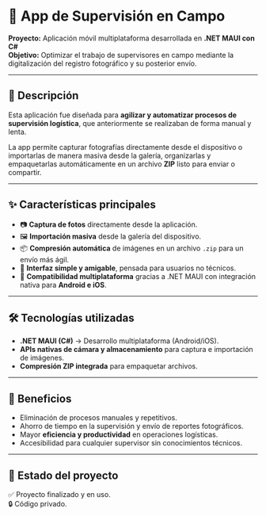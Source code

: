 # 📱 App de Supervisión en Campo

**Proyecto:** Aplicación móvil multiplataforma desarrollada en **.NET MAUI con C#**  
**Objetivo:** Optimizar el trabajo de supervisores en campo mediante la digitalización del registro fotográfico y su posterior envío.

---

## 📖 Descripción

Esta aplicación fue diseñada para **agilizar y automatizar procesos de supervisión logística**, que anteriormente se realizaban de forma manual y lenta.  

La app permite capturar fotografías directamente desde el dispositivo o importarlas de manera masiva desde la galería, organizarlas y empaquetarlas automáticamente en un archivo **ZIP** listo para enviar o compartir.

---

## ✨ Características principales

- 📷 **Captura de fotos** directamente desde la aplicación.  
- 🖼️ **Importación masiva** desde la galería del dispositivo.  
- 📦 **Compresión automática** de imágenes en un archivo `.zip` para un envío más ágil.  
- 🧭 **Interfaz simple y amigable**, pensada para usuarios no técnicos.  
- 📲 **Compatibilidad multiplataforma** gracias a .NET MAUI con integración nativa para **Android e iOS**.  

---

## 🛠️ Tecnologías utilizadas

- **.NET MAUI (C#)** → Desarrollo multiplataforma (Android/iOS).  
- **APIs nativas de cámara y almacenamiento** para captura e importación de imágenes.  
- **Compresión ZIP integrada** para empaquetar archivos.  

---

## 🚀 Beneficios

- Eliminación de procesos manuales y repetitivos.  
- Ahorro de tiempo en la supervisión y envío de reportes fotográficos.  
- Mayor **eficiencia y productividad** en operaciones logísticas.  
- Accesibilidad para cualquier supervisor sin conocimientos técnicos.  

---

## 📌 Estado del proyecto
✅ Proyecto finalizado y en uso.  
🔒 Código privado.  


